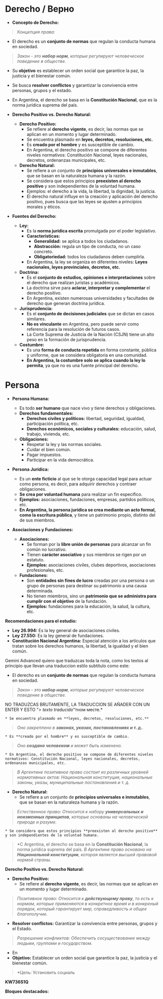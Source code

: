 # Derecho / Верно

* **Concepto de Derecho:**
>*Концепция права:*

  * El derecho es un **conjunto de normas** que regulan la conducta humana en sociedad. 
>*Закон - это **набор норм**, которые регулируют человеческое поведение в обществе.*

  * Su **objetivo** es establecer un orden social que garantice la paz, la justicia y el bienestar común. 
  * Se busca **resolver conflictos** y garantizar la convivencia entre personas, grupos y el estado. 
  * En Argentina, el derecho se basa en la **Constitución Nacional**, que es la norma jurídica suprema del país. 

* **Derecho Positivo vs. Derecho Natural:**

  * **Derecho Positivo:**
    * Se refiere al **derecho vigente**, es decir, las normas que se aplican en un momento y lugar determinado.
    * Se encuentra plasmado en **leyes, decretos, resoluciones, etc.**
    * Es **creado por el hombre** y es susceptible de cambio.
    * En Argentina, el derecho positivo se compone de diferentes niveles normativos: Constitución Nacional, leyes nacionales, decretos, ordenanzas municipales, etc.
  * **Derecho Natural:**
    * Se refiere a un conjunto de **principios universales e inmutables**, que se basan en la naturaleza humana y la razón.
    * Se considera que estos principios **preexisten al derecho positivo** y son independientes de la voluntad humana.
    * Ejemplos: el derecho a la vida, la libertad, la dignidad, la justicia.
    * El derecho natural influye en la creación y aplicación del derecho positivo, pues busca que las leyes se ajusten a principios morales y éticos. 

* **Fuentes del Derecho:**

  * **Ley:**
    * Es la **norma jurídica escrita** promulgada por el poder legislativo. 
    * **Características:**
        * **Generalidad:** se aplica a todos los ciudadanos.
        * **Abstracción:** regula un tipo de conducta, no un caso concreto.
        * **Obligatoriedad:** todos los ciudadanos deben cumplirla.
    * En Argentina, la ley se organiza en diferentes niveles: **Leyes nacionales, leyes provinciales, decretos, etc.**
  * **Doctrina:**
    * Es el **conjunto de estudios, opiniones e interpretaciones** sobre el derecho que realizan juristas y académicos.
    * La doctrina sirve para **aclarar, interpretar y complementar** el derecho positivo.
    * En Argentina, existen numerosas universidades y facultades de derecho que generan doctrina jurídica.
  * **Jurisprudencia:**
    * Es el **conjunto de decisiones judiciales** que se dictan en casos similares.
    * **No es vinculante** en Argentina, pero puede servir como referencia para la resolución de futuros casos.
    * La Corte Suprema de Justicia de la Nación (CSJN) tiene un alto peso en la formación de jurisprudencia.
  * **Costumbre:**
    * Es una **forma de conducta repetida** en forma constante, pública y uniforme, que se considera obligatoria en una comunidad.
    * **En Argentina, la costumbre solo se aplica cuando la ley lo permita**, ya que no es una fuente principal del derecho.

# Persona

* **Persona Humana:**

  * Es todo **ser humano** que nace vivo y tiene derechos y obligaciones.
  * **Derechos fundamentales:**
    * **Derechos civiles y políticos:** libertad, seguridad, igualdad, participación política, etc.
    * **Derechos económicos, sociales y culturales:** educación, salud, trabajo, vivienda, etc.
  * **Obligaciones:**
    * Respetar la ley y las normas sociales.
    * Cuidar el bien común.
    * Pagar impuestos.
    * Participar en la vida democrática.

* **Persona Jurídica:**

  * Es un **ente ficticio** al que se le otorga capacidad legal para actuar como persona, es decir, para adquirir derechos y contraer obligaciones.
  * **Se crea por voluntad humana** para realizar un fin específico.
  * **Ejemplos:** asociaciones, fundaciones, empresas, partidos políticos, etc.
  * **En Argentina, la persona jurídica se crea mediante un acto formal, como la escritura pública**, y tiene un patrimonio propio, distinto del de sus miembros.

* **Asociaciones y Fundaciones:**

  * **Asociaciones:**
    * Se forman por la **libre unión de personas** para alcanzar un fin común no lucrativo.
    * Tienen **carácter asociativo** y sus miembros se rigen por un estatuto.
    * **Ejemplos:** asociaciones civiles, clubes deportivos, asociaciones profesionales, etc.
  * **Fundaciones:**
    * Son **entidades sin fines de lucro** creadas por una persona o un grupo de personas para destinar su patrimonio a una causa determinada.
    * No tienen miembros, sino un **patrimonio que se administra para cumplir con el objetivo** de la fundación.
    * **Ejemplos:** fundaciones para la educación, la salud, la cultura, etc.

**Recomendaciones para el estudio:**

* **Ley 26.994:**  Es la ley general de asociaciones civiles.
* **Ley 27.550:** Es la ley general de fundaciones.
* **Constitución Nacional Argentina:**  Especial atención a los artículos que tratan sobre los derechos humanos, la libertad, la igualdad y el bien común.

Gemini Advanced quiero que traduzcas toda la nota, como los textos al principio que llevan una traduccion estilo subtitulo como este:
  * El derecho es un **conjunto de normas** que regulan la conducta humana en sociedad. 
>*Закон - это **набор норм**, которые регулируют человеческое поведение в обществе.*

NO TRADUZCAS BRUTAMENTE, LA TRADUCCION SE AÑADER CON UN ENTER Y ESTO "> *texto traducido*"тном месте.*

    * Se encuentra plasmado en **leyes, decretos, resoluciones, etc.**
>*Оно закреплено в **законах, указах, постановлениях и т. д.**.*

    * Es **creado por el hombre** y es susceptible de cambio.
>*Оно **создано человеком** и может быть изменено.*

    * En Argentina, el derecho positivo se compone de diferentes niveles normativos: Constitución Nacional, leyes nacionales, decretos, ordenanzas municipales, etc.
>*В Аргентине позитивное право состоит из различных уровней нормативных актов: Национальная конституция, национальные законы, указы, муниципальные постановления и т. д.*

  * **Derecho Natural:**
    * Se refiere a un conjunto de **principios universales e inmutables**, que se basan en la naturaleza humana y la razón.
>*Естественное право: Относится к набору **универсальных и неизменных принципов**, которые основаны на человеческой природе и разуме.*

    * Se considera que estos principios **preexisten al derecho positivo** y son independientes de la voluntad humana.
>*С Argentina, el derecho se basa en la **Constitución Nacional**, la norma jurídica suprema del país.
>*В Аргентине право основано на **Национальной конституции**, которая является высшей правовой нормой страны.*

**Derecho Positivo vs. Derecho Natural:**

  * **Derecho Positivo:**
    * Se refiere al **derecho vigente**, es decir, las normas que se aplican en un momento y lugar determinado.
>*Позитивное право: Относится к **действующему праву**, то есть к нормам, которые применяются в конкретное время и в конкреный порядок, который гарантирует мир, справедливость и общее благополучие.*

  * **Resolver conflictos:** Garantizar la convivencia entre personas, grupos y el Estado.
>*Разрешение конфликтов: Обеспечить сосуществование между людьми, группами и государством.*

  * En  
  * **Objetivo:** Establecer un orden social que garantice la paz, la justicia y el bienestar común.
>*Цель: Установить социаль

**KW736S1Q**

**Bloques destacados:**

